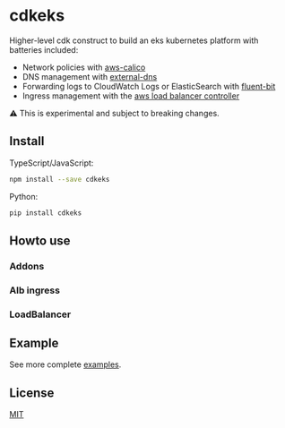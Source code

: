 # cdkeks
Higher-level cdk construct to build an eks kubernetes platform with batteries included:

- Network policies with [aws-calico](https://github.com/aws/eks-charts/tree/master/stable/aws-calico)
- DNS management with [external-dns](https://github.com/kubernetes-sigs/external-dns)
- Forwarding logs to CloudWatch Logs or ElasticSearch with [fluent-bit](https://github.com/aws/aws-for-fluent-bit)
- Ingress management with the [aws load balancer controller](https://github.com/kubernetes-sigs/aws-load-balancer-controller)

:warning: This is experimental and subject to breaking changes.

## Install
TypeScript/JavaScript:

```bash
npm install --save cdkeks
```

Python:

```bash
pip install cdkeks
```

## Howto use

### Addons

### Alb ingress

### LoadBalancer

## Example

See more complete [examples](https://github.com/hupe1980/cdkeks/tree/master/examples).

## License
[MIT](https://github.com/hupe1980/cdkeks/tree/master/cdkeks/LICENSE)